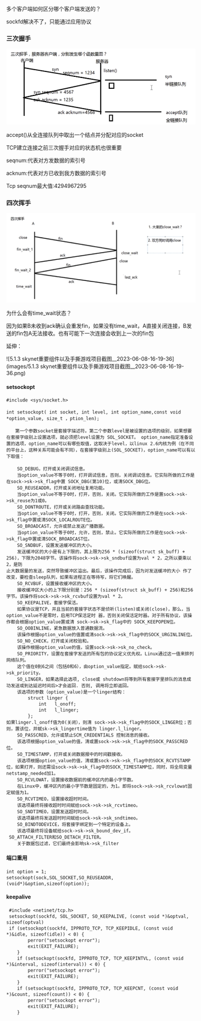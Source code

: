 多个客户端如何区分哪个客户端发送的？

sockfd解决不了，只能通过应用协议

### 三次握手

![image-20230326123518832](images/image-20230326123518832.png)

accept()从全连接队列中取出一个结点并分配对应的socket

TCP建立连接之前三次握手对应的状态机也很重要

seqnum:代表对方发数据的索引号

acknum:代表对方已收到我方数据的索引号

Tcp seqnum最大值:4294967295

### 四次挥手

![image-20230326171059076](images/image-20230326171059076.png)

为什么会有time_wait状态？

​	因为如果B未收到ack确认会重发fin，如果没有time_wait，A直接关闭连接，B发送的fin包A无法接收。也有可能下一次连接会收到上一次的fin包

延伸：

![5.1.3 skynet重要组件以及手撕游戏项目截图__2023-06-08-16-19-36](images/5.1.3 skynet重要组件以及手撕游戏项目截图__2023-06-08-16-19-36.png)

#### setsockopt

```
#include <sys/socket.h>

int setsockopt( int socket, int level, int option_name,const void *option_value, size_t ，ption_len);

　　第一个参数socket是套接字描述符。第二个参数level是被设置的选项的级别，如果想要在套接字级别上设置选项，就必须把level设置为 SOL_SOCKET。 option_name指定准备设置的选项，option_name可以有哪些取值，这取决于level，以linux 2.6内核为例（在不同的平台上，这种关系可能会有不同），在套接字级别上(SOL_SOCKET)，option_name可以有以下取值：

    SO_DEBUG，打开或关闭调试信息。
    当option_value不等于0时，打开调试信息，否则，关闭调试信息。它实际所做的工作是在sock->sk->sk_flag中置 SOCK_DBG(第10)位，或清SOCK_DBG位。
    SO_REUSEADDR，打开或关闭地址复用功能。
    当option_value不等于0时，打开，否则，关闭。它实际所做的工作是置sock->sk->sk_reuse为1或0。
    SO_DONTROUTE，打开或关闭路由查找功能。
    当option_value不等于0时，打开，否则，关闭。它实际所做的工作是在sock->sk->sk_flag中置或清SOCK_LOCALROUTE位。
    SO_BROADCAST，允许或禁止发送广播数据。
    当option_value不等于0时，允许，否则，禁止。它实际所做的工作是在sock->sk->sk_flag中置或清SOCK_BROADCAST位。
    SO_SNDBUF，设置发送缓冲区的大小。
    发送缓冲区的大小是有上下限的，其上限为256 * (sizeof(struct sk_buff) + 256)，下限为2048字节。该操作将sock->sk->sk_sndbuf设置为val * 2，之所以要乘以2，是防
止大数据量的发送，突然导致缓冲区溢出。最后，该操作完成后，因为对发送缓冲的大小 作了改变，要检查sleep队列，如果有进程正在等待写，将它们唤醒。
    SO_RCVBUF，设置接收缓冲区的大小。
    接收缓冲区大小的上下限分别是：256 * (sizeof(struct sk_buff) + 256)和256字节。该操作将sock->sk->sk_rcvbuf设置为val * 2。
    SO_KEEPALIVE，套接字保活。
    如果协议是TCP，并且当前的套接字状态不是侦听(listen)或关闭(close)，那么，当option_value不是零时，启用TCP保活定时 器，否则关闭保活定时器。对于所有协议，该操
作都会根据option_value置或清 sock->sk->sk_flag中的 SOCK_KEEPOPEN位。
    SO_OOBINLINE，紧急数据放入普通数据流。
    该操作根据option_value的值置或清sock->sk->sk_flag中的SOCK_URGINLINE位。
    SO_NO_CHECK，打开或关闭校验和。
    该操作根据option_value的值，设置sock->sk->sk_no_check。
    SO_PRIORITY，设置在套接字发送的所有包的协议定义优先权。Linux通过这一值来排列网络队列。
    这个值在0到6之间（包括0和6），由option_value指定。赋给sock->sk->sk_priority。
    SO_LINGER，如果选择此选项, close或 shutdown将等到所有套接字里排队的消息成功发送或到达延迟时间后>才会返回. 否则, 调用将立即返回。
    该选项的参数（option_value)是一个linger结构：
        struct linger {
            int   l_onoff;   
            int   l_linger;  
        };
如果linger.l_onoff值为0(关闭），则清 sock->sk->sk_flag中的SOCK_LINGER位；否则，置该位，并赋sk->sk_lingertime值为 linger.l_linger。
    SO_PASSCRED，允许或禁止SCM_CREDENTIALS 控制消息的接收。
    该选项根据option_value的值，清或置sock->sk->sk_flag中的SOCK_PASSCRED位。
    SO_TIMESTAMP，打开或关闭数据报中的时间戳接收。
    该选项根据option_value的值，清或置sock->sk->sk_flag中的SOCK_RCVTSTAMP位，如果打开，则还需设sock->sk->sk_flag中的SOCK_TIMESTAMP位，同时，将全局变量
netstamp_needed加1。
    SO_RCVLOWAT，设置接收数据前的缓冲区内的最小字节数。
    在Linux中，缓冲区内的最小字节数是固定的，为1。即将sock->sk->sk_rcvlowat固定赋值为1。
    SO_RCVTIMEO，设置接收超时时间。
    该选项最终将接收超时时间赋给sock->sk->sk_rcvtimeo。
    SO_SNDTIMEO，设置发送超时时间。
    该选项最终将发送超时时间赋给sock->sk->sk_sndtimeo。
    SO_BINDTODEVICE，将套接字绑定到一个特定的设备上。
    该选项最终将设备赋给sock->sk->sk_bound_dev_if。
 SO_ATTACH_FILTER和SO_DETACH_FILTER。
    关于数据包过滤，它们最终会影响sk->sk_filter
```



#### 端口重用

```
int option = 1;
setsockopt(sock,SOL_SOCKET,SO_REUSEADDR,(void*)&option,sizeof(option));
```

#### keepalive

```
 #include <netinet/tcp.h>
 setsockopt(sockfd, SOL_SOCKET, SO_KEEPALIVE, (const void *)&optval, sizeof(optval)
 if (setsockopt(sockfd, IPPROTO_TCP, TCP_KEEPIDLE, (const void *)&idle, sizeof(idle)) < 0) {
        perror("setsockopt error");
        exit(EXIT_FAILURE);
    }
    if (setsockopt(sockfd, IPPROTO_TCP, TCP_KEEPINTVL, (const void *)&interval, sizeof(interval)) < 0) {
        perror("setsockopt error");
        exit(EXIT_FAILURE);
    }
    if (setsockopt(sockfd, IPPROTO_TCP, TCP_KEEPCNT, (const void *)&count, sizeof(count)) < 0) {
        perror("setsockopt error");
        exit(EXIT_FAILURE);
    }
```

